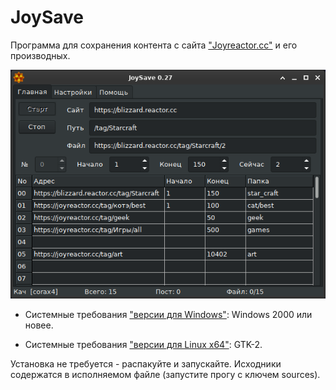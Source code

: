 # JoySave

Программа для сохранения контента с сайта ["Joyreactor.cc"](https://joyreactor.cc) и его производных. 

![JoySave_scr_main.png](JoySave_scr_main.png)

- Системные требования ["версии для Windows"](https://github.com/corax4/JoySave/releases/download/v27.0.0/JoySave_v27.zip): Windows 2000 или новее.

- Системные требования ["версии для Linux x64"](https://github.com/corax4/JoySave/releases/download/v27.0.0/JoySave_v27.tar.gz): GTK-2.

Установка не требуется - распакуйте и запускайте. Исходники содержатся в исполняемом файле (запустите прогу с ключем sources).
